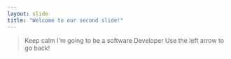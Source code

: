 ```yaml
---
layout: slide
title: "Welcome to our second slide!"
---
```

> Keep calm I'm going to be a software Developer
Use the left arrow to go back!
